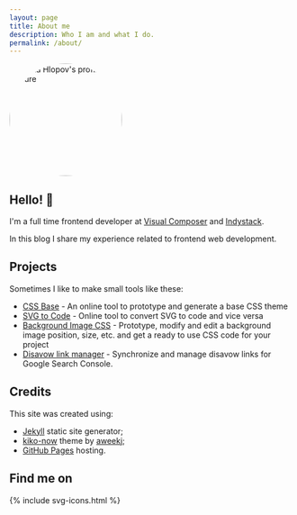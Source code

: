 ```yaml
---
layout: page
title: About me
description: Who I am and what I do. 
permalink: /about/
---
```


<style type="text/css">
	.about-image {
		width: 200px;
		height: 200px;
		overflow: hidden;
		border-radius: 50%;
		margin: 0 50px 0 0 !important;
	}
	.svg-icon {
		display: block;
		font-size: 0;
		list-style: none;
		margin: 0;
	}
	.svg-icon   li {
    display: inline-block;
    margin: 10px;
  }

  .svg-icon svg {
    height: 30px;
    width: 30px;
  }

  .svg-icon em {
    font-size: 18px;
    line-height: 1.5;
    margin-top: -.75em;
    position: absolute;
    text-align: center;
    top: 50%;
    right: 0;
    bottom: 0;
    left: 0;
  }
</style>

<img class="about-image" src="../../../images/me.png" alt="Nikita Hlopov's profile picture" loading="lazy">
<h2>Hello! 👋</h2>
<p>I'm a full time frontend developer at <a href="http://visualcomposer.com" target="_blank" rel="noreferrer noopener">Visual Composer</a> and <a href="https://indystack.com/" target="_blank" rel="noreferrer noopener">Indystack</a>.</p>
<p>In this blog I share my experience related to frontend web development.</p>
<h2>Projects</h2>
<p>Sometimes I like to make small tools like these:</p>
<ul>
	<li><a href="https://nikitahl.github.io/css-base/">CSS Base</a> - An online tool to prototype and generate a base CSS theme</li>
	<li><a href="https://nikitahl.github.io/svg-2-code/">SVG to Code</a> - Online tool to convert SVG to code and vice versa</li>
	<li><a href="https://nikitahl.github.io/bg-image/">Background Image CSS</a> - Prototype, modify and edit a background image position, size, etc. and get a ready to use CSS code for your project</li>
	<li><a href="https://nikitahl.github.io/disavow-link-manager/">Disavow link manager</a> - Synchronize and manage disavow links for Google Search Console.</li>
</ul>
<h2>Credits</h2>
<p>This site was created using:</p>
<ul>
	<li>
		<a href="https://jekyllrb.com/" target="_blank" rel=" noopener">Jekyll</a> static site generator;
	</li>
	<li>
		<a href="https://github.com/aweekj/kiko-now/" target="_blank" rel=" noopener">kiko-now</a> theme by <a href="https://github.com/aweekj/" target="_blank" rel=" noopener">aweekj</a>;
	</li>
	<li>
		<a href="https://pages.github.com/" target="_blank" rel=" noopener">GitHub Pages</a> hosting.
	</li>
</ul>
<h2>Find me on</h2>
{% include svg-icons.html %}
